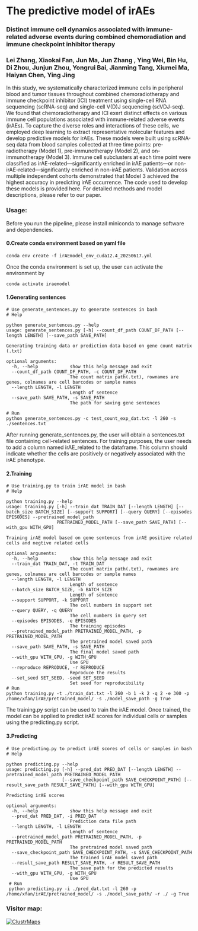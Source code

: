 # The predictive model of irAEs
### Distinct immune cell dynamics associated with immune-related adverse events during combined chemoradiation and immune checkpoint inhibitor therapy
### Lei Zhang, Xiaokai Fan, Jun Ma, Jun Zhang , Ying Wei, Bin Hu, Di Zhou, Junjun Zhou, Yongrui Bai, Jianming Tang, Xiumei Ma, Haiyan Chen, Ying Jing
In this study, we systematically characterized immune cells in peripheral blood and tumor tissues throughout combined chemoradiotherapy and immune checkpoint inhibitor (ICI) treatment using single-cell RNA sequencing (scRNA-seq) and single-cell V(D)J sequencing (scVDJ-seq). We found that chemoradiotherapy and ICI exert distinct effects on various immune cell populations associated with immune-related adverse events (irAEs). To capture the diverse roles and interactions of these cells, we employed deep learning to extract representative molecular features and develop predictive models for irAEs. These models were built using scRNA-seq data from blood samples collected at three time points: pre-radiotherapy (Model 1), pre-immunotherapy (Model 2), and on-immunotherapy (Model 3). Immune cell subclusters at each time point were classified as irAE-related—significantly enriched in irAE patients—or non-irAE-related—significantly enriched in non-irAE patients. Validation across multiple independent cohorts demonstrated that Model 3 achieved the highest accuracy in predicting irAE occurrence. The code used to develop these models is provided here. For detailed methods and model descriptions, please refer to our paper.

### Usage: 
Before you run the pipeline, please install miniconda to manage software and dependencies.
#### 0.Create conda environment based on yaml file 
    conda env create -f irAEmodel_env_cuda12.4_20250617.yml 
Once the conda environment is set up, the user can activate the environment by

    conda activate iraemodel 
    
#### 1.Generating sentences
    # Use generate_sentences.py to generate sentences in bash 
    # Help
    
    python generate_sentences.py --help
    usage: generate_sentences.py [-h] --count_df_path COUNT_DF_PATH [--length LENGTH] [--save_path SAVE_PATH]
    
    Generating training data or prediction data based on gene count matrix (.txt)
    
    optional arguments:
      -h, --help            show this help message and exit
      --count_df_path COUNT_DF_PATH, -c COUNT_DF_PATH
                            The count matrix path(.txt), rownames are genes, colnames are cell barcodes or sample names
      --length LENGTH, -l LENGTH
                            Length of sentence
      --save_path SAVE_PATH, -s SAVE_PATH
                            The path for saving gene sentences

    # Run
    python generate_sentences.py -c test_count_exp_dat.txt -l 260 -s ./sentences.txt
After running generate_sentences.py, the user will obtain a sentences.txt file containing cell-related sentences. For training purposes, the user needs to add a column named irAE_related to the dataframe. This column should indicate whether the cells are positively or negatively associated with the irAE phenotype.
#### 2.Training
    # Use training.py to train irAE model in bash 
    # Help
    
    python training.py --help
    usage: training.py [-h] --train_dat TRAIN_DAT [--length LENGTH] [--batch_size BATCH_SIZE] [--support SUPPORT] [--query QUERY] [--episodes EPISODES] --pretrained_model_path
                       PRETRAINED_MODEL_PATH [--save_path SAVE_PATH] [--with_gpu WITH_GPU]
    
    Training irAE model based on gene sentences from irAE positive related cells and negtive related cells
    
    optional arguments:
      -h, --help            show this help message and exit
      --train_dat TRAIN_DAT, -t TRAIN_DAT
                            The count matrix path(.txt), rownames are genes, colnames are cell barcodes or sample names
      --length LENGTH, -l LENGTH
                            Length of sentence
      --batch_size BATCH_SIZE, -b BATCH_SIZE
                            Length of sentence
      --support SUPPORT, -k SUPPORT
                            The cell numbers in support set
      --query QUERY, -q QUERY
                            The cell numbers in query set
      --episodes EPISODES, -e EPISODES
                            The training episodes
      --pretrained_model_path PRETRAINED_MODEL_PATH, -p PRETRAINED_MODEL_PATH
                            The pretrained model saved path
      --save_path SAVE_PATH, -s SAVE_PATH
                            The final model saved path
      --with_gpu WITH_GPU, -g WITH_GPU
                            Use GPU
      --reproduce REPRODUCE, -r REPRODUCE
                            Reproduce the results
      --set_seed SET_SEED, -seed SET_SEED
                            Set seed for reproducibility
    # Run
    python training.py -t ./train_dat.txt -l 260 -b 1 -k 2 -q 2 -e 300 -p /home/xfan/irAE/pretrained_model/ -s ./model_save_path -g True

The training.py script can be used to train the irAE model. Once trained, the model can be applied to predict irAE scores for individual cells or samples using the predicting.py script.

#### 3.Predicting

    # Use predicting.py to predict irAE scores of cells or samples in bash 
    # Help
    
    python predicting.py --help
    usage: predicting.py [-h] --pred_dat PRED_DAT [--length LENGTH] --pretrained_model_path PRETRAINED_MODEL_PATH
                         [--save_checkpoint_path SAVE_CHECKPOINT_PATH] [--result_save_path RESULT_SAVE_PATH] [--with_gpu WITH_GPU]
    
    Predicting irAE scores
    
    optional arguments:
      -h, --help            show this help message and exit
      --pred_dat PRED_DAT, -i PRED_DAT
                            Prediction data file path
      --length LENGTH, -l LENGTH
                            Length of sentence
      --pretrained_model_path PRETRAINED_MODEL_PATH, -p PRETRAINED_MODEL_PATH
                            The pretrained model saved path
      --save_checkpoint_path SAVE_CHECKPOINT_PATH, -s SAVE_CHECKPOINT_PATH
                            The trained irAE model saved path
      --result_save_path RESULT_SAVE_PATH, -r RESULT_SAVE_PATH
                            The save path for the predicted results
      --with_gpu WITH_GPU, -g WITH_GPU
                            Use GPU
     # Run
     python predicting.py -i ./pred_dat.txt -l 260 -p /home/xfan/irAE/pretrained_model/ -s ./model_save_path/ -r ./ -g True

### Visitor map:

[![ClustrMaps](https://www.clustrmaps.com/map_v2.png?d=m5d_n6k5WRf2qNOJNj2u2MSngBVWuglv1yxE9N32k7Y&cl=ffffff)](https://clustrmaps.com/site/1c6oc)

     
